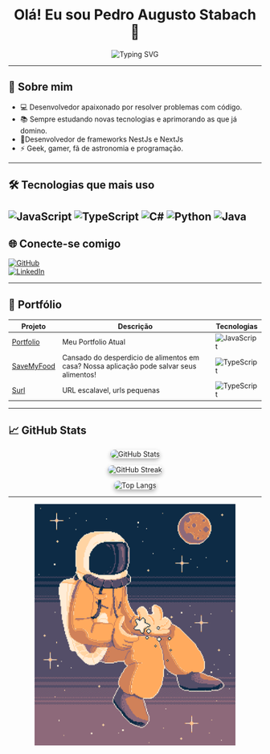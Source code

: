 <h1 align="center">Olá! Eu sou Pedro Augusto Stabach 👋</h1>

<p align="center">
  <img src="https://readme-typing-svg.herokuapp.com?size=22&color=36BCF7&center=true&vCenter=true&multiline=true&lines=Desenvolvedor+Full-Stack;" alt="Typing SVG">
</p>

---

## 🚀 Sobre mim

- 💻 Desenvolvedor apaixonado por resolver problemas com código.
- 📚 Sempre estudando novas tecnologias e aprimorando as que já domino.
- 🧰Desenvolvedor de frameworks NestJs e NextJs
- ⚡ Geek, gamer, fã de astronomia e programação.

---

## 🛠️ Tecnologias que mais uso

![JavaScript](https://img.shields.io/badge/-JavaScript-F7DF1E?logo=javascript&logoColor=000)
![TypeScript](https://img.shields.io/badge/-TypeScript-3178C6?logo=typescript&logoColor=fff)
![C#](https://img.shields.io/badge/-C%23-239120?logo=c-sharp&logoColor=fff)
![Python](https://img.shields.io/badge/-Python-3776AB?logo=python&logoColor=fff)
![Java](https://img.shields.io/badge/Java-ED8B00?style=for-the-badge&logo=openjdk&logoColor=white)
---

## 🌐 Conecte-se comigo

[![GitHub](https://img.shields.io/badge/GitHub-000?style=for-the-badge&logo=github&logoColor=white)](https://github.com/PedroStabach)  
[![LinkedIn](https://img.shields.io/badge/LinkedIn-0A66C2?style=for-the-badge&logo=linkedin&logoColor=white)](https://linkedin.com/in/PedroStbk)    

---

## 💼 Portfólio

| Projeto | Descrição | Tecnologias |
| -------- | --------- | ----------- |
|[Portfolio]([https://github.com/PedroStabach/xadrezJs](https://github.com/PedroStabach/portfolio)) | Meu Portfolio Atual | ![JavaScript](https://img.shields.io/badge/-JS-F7DF1E?logo=javascript) |
|[SaveMyFood](https://github.com/PedroStabach/saveMyFood) | Cansado do desperdicio de alimentos em casa? Nossa aplicação pode salvar seus alimentos! | ![TypeScript](https://img.shields.io/badge/-TypeScript-3178C6?logo=typescript&logoColor=fff) |
|[Surl](https://github.com/PedroStabach/Surl) | URL escalavel, urls pequenas| ![TypeScript](https://img.shields.io/badge/-TypeScript-3178C6?logo=typescript&logoColor=fff) |


---

## 📈 GitHub Stats

<p align="center">
  <img src="https://github-readme-stats.vercel.app/api?username=PedroStabach&show_icons=true&theme=tokyonight&hide_border=false&border_radius=20" alt="GitHub Stats" style="border-radius: 20px; box-shadow: 0 4px 8px rgba(0,0,0,0.3);" />
</p>

<p align="center">
  <img src="https://github-readme-streak-stats.herokuapp.com/?user=PedroStabach&theme=tokyonight&hide_border=false&border_radius=20" alt="GitHub Streak" style="border-radius: 20px; box-shadow: 0 4px 8px rgba(0,0,0,0.3);" />
</p>

<p align="center">
  <img src="https://github-readme-stats.vercel.app/api/top-langs/?username=PedroStabach&layout=compact&theme=tokyonight&hide_border=false&border_radius=20" alt="Top Langs" style="border-radius: 20px; box-shadow: 0 4px 8px rgba(0,0,0,0.3);" />
</p>

---
<p align="center">
  <img src="astronalta.gif" width="400" />
</p>


